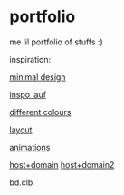 # portfolio
me lil portfolio of stuffs :)


inspiration:

[minimal design](https://www.pinterest.com/pin/450852612696095000/)

[inspo lauf](https://www.laufeymusic.com/)

[different colours](https://www.pinterest.com/pin/450852612693946374/)

[layout](https://templatemo.com/tm-560-astro-motion)

[animations](https://www.joshwcomeau.com/animation/css-transitions/#animation-performance)

[host+domain](https://mochahost.com/domains?upm-dac-query=bigdreams) [host+domain2](https://www.netim.com/en/)

bd.clb
